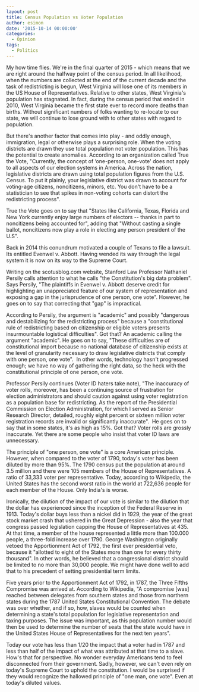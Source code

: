 ```yaml
---
layout: post
title: Census Population vs Voter Population 
author: esimon
date: '2015-10-14 00:00:00'
categories:
  - Opinion
tags:
  - Politics
---
```

My how time flies. We're in the final quarter of 2015 - which means that we are right around the halfway point of the census period. In all likelihood, when the numbers are collected at the end of the current decade and the task of redistricting is begun, West Virginia will lose one of its members in the US House of Representatives. Relative to other states, West Virginia's population has stagnated. In fact, during the census period that ended in 2010, West Virginia became the first state ever to record more deaths than births. Without significant numbers of folks wanting to re-locate to our state, we will continue to lose ground with to other states with regard to population. 

But there's another factor that comes into play - and oddly enough, immigration, legal or otherwise plays a surprising role. When the voting districts are drawn they use total population not voter population. This has the potential to create anomalies. According to an organization called True the Vote, "Currently, the concept of ‘one-person, one-vote' does not apply to all aspects of our election systems in America. Across the nation, legislative districts are drawn using total population figures from the U.S. Census. To put it plainly, your legislative district was drawn to account for voting-age citizens, noncitizens, minors, etc. You don't have to be a statistician to see that spikes in non-voting cohorts can distort the redistricting process".

True the Vote goes on to say that "States like California, Texas, Florida and New York currently enjoy large numbers of electors -- thanks in part to noncitizens being accounted for", adding that "Without casting a single ballot, noncitizens now play a role in electing any person president of the U.S".  

Back in 2014 this conundrum motivated a couple of Texans to file a lawsuit. Its entitled Evenwel v. Abbott. Having wended its way through the legal system it is now on its way to the Supreme Court. 

Writing on the scotusblog.com website, Stanford Law Professor Nathaniel Persily calls attention to what he calls "the Constitution's big data problem". Says Persily, "The plaintiffs in Evenwel v. Abbott deserve credit for highlighting an unappreciated feature of our system of representation and exposing a gap in the jurisprudence of one person, one vote". However, he goes on to say that correcting that "gap" is impractical. 

According to Persily, the argument is "academic" and possibly "dangerous and destabilizing for the redistricting process" because a "constitutional rule of redistricting based on citizenship or eligible voters presents insurmountable logistical difficulties". Got that? An academic calling the argument "academic". He goes on to say, "These difficulties are of constitutional import because no national database of citizenship exists at the level of granularity necessary to draw legislative districts that comply with one person, one vote".  In other words, technology hasn't progressed enough; we have no way of gathering the right data, so the heck with the constitutional principle of one person, one vote. 

Professor Persily continues (Voter ID haters take note), "The inaccuracy of voter rolls, moreover, has been a continuing source of frustration for election administrators and should caution against using voter registration as a population base for redistricting. As the report of the Presidential Commission on Election Administration, for which I served as Senior Research Director, detailed, roughly eight percent or sixteen million voter registration records are invalid or significantly inaccurate".  He goes on to say that in some states, it's as high as 15%. Got that? Voter rolls are grossly inaccurate. Yet there are some people who insist that voter ID laws are unnecessary. 

The principle of "one person, one vote" is a core American principle. However, when compared to the voter of 1790, today's voter has been diluted by more than 95%. The 1790 census put the population at around 3.5 million and there were 105 members of the House of Representatives. A ratio of 33,333 voter per representative. Today, according to Wikipedia, the United States has the second worst ratio in the world at 722,636 people for each member of the House. Only India's is worse. 

Ironically, the dilution of the impact of our vote is similar to the dilution that the dollar has experienced since the inception of the Federal Reserve in 1913. Today's dollar buys less than a nickel did in 1929, the year of the great stock market crash that ushered in the Great Depression - also the year that congress passed legislation capping the House of Representatives at 435. At that time, a member of the house represented a little more than 100.000 people, a three-fold increase over 1790. George Washington originally vetoed the Apportionment Act of 1792, the first ever presidential veto, because it "allotted to eight of the States more than one for every thirty thousand". In other words, he believed that a congressional district should be limited to no more than 30,000 people. We might have done well to add that to his precedent of setting presidential term limits. 

Five years prior to the Apportionment Act of 1792, in 1787, the Three Fifths Compromise was arrived at. According to Wikipedia, "A compromise [was] reached between delegates from southern states and those from northern states during the 1787 United States Constitutional Convention. The debate was over whether, and if so, how, slaves would be counted when determining a state's total population for legislative representation and taxing purposes. The issue was important, as this population number would then be used to determine the number of seats that the state would have in the United States House of Representatives for the next ten years". 

Today our vote has less than 1/20 the impact that a voter had in 1787 and less than half of the impact of what was attributed at that time to a slave. How's that for perspective. No wonder everyday Americans tend to feel disconnected from their government. Sadly, however, we can't even rely on today's Supreme Court to uphold the constitution. I would be surprised if they would recognize the hallowed principle of "one man, one vote". Even at today's diluted values. 

